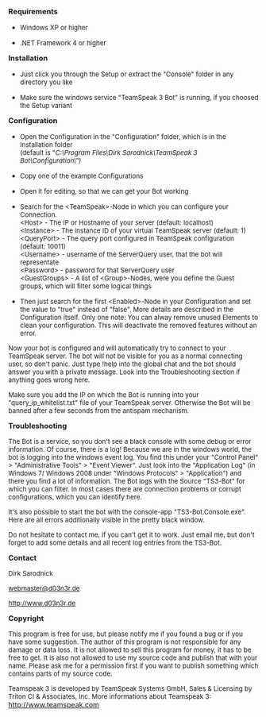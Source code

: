 <font size="2" style="font-size: 11pt">**Requirements**</font>

-   <font size="2">Windows XP or higher</font>

-   <font size="2">.NET Framework 4 or higher</font>

<font size="2" style="font-size: 11pt">**Installation**</font>

-   <font size="2">Just click you through the Setup or extract the
    "Console" folder in any directory you like</font>

-   <font size="2">Make sure the windows service "TeamSpeak 3 Bot" is
    running, if you choosed the Setup variant</font>

<font size="2" style="font-size: 11pt">**Configuration**</font>

-   <font size="2"><span lang>Open the Configuration in the
    "Configuration" folder, which is in the Installation folder  
    (default is "</span></font><font size="2"><span lang>*C:\\Program
    Files\\Dirk Sarodnick\\TeamSpeak 3
    Bot\\Configuration\\")*</span></font>

-   <font size="2">Copy one of the example Configurations</font>

-   <font size="2">Open it for editing, so that we can get your Bot
    working</font>

-   <font size="2">Search for the \<TeamSpeak\>-Node in which you can
    configure your Connection.  
    \<Host\> - The IP or Hostname of your server (default: localhost)  
    \<Instance\> - The instance ID of your virtual TeamSpeak server
    (default: 1)  
    \<QueryPort\> - The query port configured in TeamSpeak configuration
    (default: 10011)  
    \<Username\> - username of the ServerQuery user, that the bot will
    representate  
    \<Password\> - password for that ServerQuery user  
    \<GuestGroups\> - A list of \<Group\>-Nodes, were you define the
    Guest groups, which will filter some logical things</font>

-   <font size="2">Then just search for the first \<Enabled\>-Node in
    your Configuration and set the value to "true" instead of "false".
    More details are described in the Configuration itself. Only one
    note: You can alway remove unused Elements to clean your configuration.
    This will deactivate the removed features without an error.</font>

<font size="2">Now your bot is configured and will automatically try to
connect to your TeamSpeak server. The bot will not be visible for you as
a normal connecting user, so don't panic. Just type !help into the
global chat and the bot should answer you with a private message. Look
into the Troubleshooting section if anything goes wrong here.</font>

<font size="2">Make sure you add the IP on which the Bot is running into
your "query\_ip\_whitelist.txt" file of your TeamSpeak server. Otherwise
the Bot will be banned after a few seconds from the antispam
mechanism.</font>

<font size="2" style="font-size: 11pt">**Troubleshooting**</font>

<font size="2">The Bot is a service, so you don't see a black console
with some debug or error information. Of course, there is a log! Because
we are in the windows world, the bot is logging into the windows event
log. You find this under your "Control Panel" \> "Administrative Tools"
\> "Event Viewer". Just look into the "Application Log" (in Windows 7/
Windows 2008 under "Windows Protocols" \> "Application") and there you
find a lot of information. The Bot logs with the Source "TS3-Bot" for
which you can filter. In most cases there are connection problems or
corrupt configurations, which you can identify here.</font>

<font size="2">It's also possible to start the bot with the console-app
"TS3-Bot.Console.exe". Here are all errors additionally visible in the
pretty black window.</font>

<font size="2">Do not hesitate to contact me, if you can't get it to
work. Just email me, but don't forget to add some details and all recent
log entries from the TS3-Bot.</font>

<font size="2" style="font-size: 11pt">**Contact**</font>

<font size="2">Dirk Sarodnick</font>

<font size="2">webmaster@d03n3r.de</font>

<font size="2">http://www.d03n3r.de</font>

<font size="2" style="font-size: 11pt">**Copyright**</font>

<font size="2">This program is free for use, but please notify me if you
found a bug or if you have some suggestion. The author of this program
is not responsible for any damage or data loss. It is not allowed to
sell this program for money, it has to be free to get. It is also not
allowed to use my source code and publish that with your name. Please
ask me for a permission first if you want to publish something which
contains parts of my source code.</font>

<font size="2"><span lang>Teamspeak 3 is developed by TeamSpeak Systems
GmbH, Sales & Licensing by Triton CI & Associates, Inc. More
informations about Teamspeak 3:</span></font> http://www.teamspeak.com